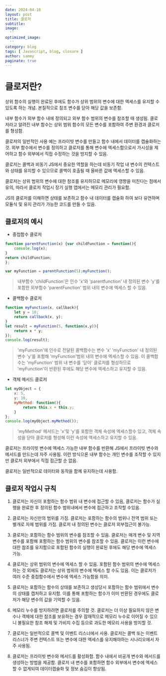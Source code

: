 ```yaml
---
date: 2024-04-10
layout: post
title: 클로저
subtitle:  
image: 
  ''
optimized_image:    
  ''
category: blog
tags: [ Javascript, blog, closure ]
author: sammy
paginate: true
---
```


# 클로저란?
상위 함수의 실행이 완료된 후에도 함수가 상위 범위의 변수에 대한 엑세스를 유지할 수 있도록 하는 개념.
본질적으로 참조 변수를 닫아 해당 값을 보존함.

내부 함수가 외부 함수 내에 정의되고 외부 함수 범위의 변수를 참조할 때 생성됨. 
클로저라고 알려진 내부 함수는 상위 범위 함수의 모든 변수를 포함하여 주변 환경과 클로저를 형성함.

클로저의 일반적인 사용 예는 프라이빗 변수를 만들고 함수 내에서 데이터를 캡슐화하는것. 외부 함수에서 변수를 정의하고 클로저를 통해 변수에 엑세스함으로서 가시성을 제어하고 함수 외부에서 직접 수정하는 것을 방지할 수 있음.

클로저는 콜백과 비동기 JS에서 중요한 역할을 하는데 비동기 작업 내 변수의 컨텍스트와 상태를 유지할 수 있으므로 콜백이 호출될 때 올바른 값에 엑세스할 수 있음.

클로저는 상위 범위의 변수에 대한 참조를 유지하므로 메모리에 영향을 미친다는 점에서 유의, 따라서 클로저 작업시 장기 실행 앱에서는 메모리 관리가 필요함.

JS의 클로저를 이해하면 상태를 보존하고 함수 내 데이터를 캡슐화 하여 보다 유연하며 모듈식 및 유지 관리가 가능한 코드를 만들 수 있음.

## 클로저의 예시

* 중첩함수 클로저
```js
function parentFunction(x) {var childFunction = function(){
    console.log(x);
}
return childFunction;
};

var myFunction = parentFunction(5);myFunction();
```
> 내부함수 'childFunction'은 인수 'x'와 'parentfunction' 내 정의된 변수 'y'를 포함한 외부함수 'parentFunction' 범위 내의 변수에 엑세스 할 수 있음.

* 콜백함수 클로저
```js
function myFunction(x, callback){
    let y = 10;
    return callback(x, y);
}
let result = myFunction(5, function(x,y)){
    return x * y;
});
console.log(result);
```
> 'myFunction'에 인수로 전달된 콜백함수는 변수 'x' 'myFunction' 내 정의된 변수 'y'를 포함해 'myFunction'범위 내의 변수에 엑세스할 수 있음. 이 콜백함수는 'myFunction' 범위 내 변수를 '닫아' 클로저를 형성하므로 'myFunction'이 반환된 후에도 해당 변수에 엑세스하고 유지할 수 있음.

* 객체 메서드 클로저
```js
let myObject = {
    x: 5,
    y: 10,
    myMethod: function(){
        return this.x + this.y;
    }
};
console.log(myObject.myMethod());
```
> 'myMethod' 메서드는 'x'및 'y'를 포함한 객체 속성에 엑세스할수 있고, 객체 속성을 닫아 클로저를 형성해 이런 속성에 엑세스하고 유지할 수 있음.

클로저는 프라이빗 변수에 엑세스 가능한 내부 함수를 반환해 JS에서 프라이빗 변수와 메서드를 만드는데 자주 사용됨. 이런 방식으론 내부 함수는 개인 변수를 조작할 수 있지만 클로저 외부에서 직접 접근할 순 없음.

클로저는 일반적으로 데이터와 동작을 함께 유지하는데 사용함.

## 클로저 작업시 규칙

1. 클로저는 자신이 포함하는 함수 범위 내 변수에 접근할 수 있음, 클로저는 함수가 실행을 완료한 후 정의된 함수 범위내에서 변수에 접근하고 조작할 수있음.

2. 클로저는 자신만의 범위를 가짐. 클로저는 포함하는 함수의 범위나 전역 범위 또는 별개로 자체 범위를 가짐. 클로저 내 정의된 변수는 클로저 외부접근이 불가능.

3. 클로저는 포함하는 함수 범위의 변수를 참조할 수 있음. 클로저는 매개 변수 및 지역 변수를 포함해 포함하는 함수 범위의 변수를 참조할 수 있음. 클로저는 이런 변수에 대한 참조를 유지함으로 포함된 함수의 실행이 완료된 후에도 해당 변수에 엑세스 가능.

4. 클로저는 상위 범위의 변수에 엑세스 할 수 있음. 포함된 함수 범위의 변수에 엑세스하는 것 외에도 클로저는 상위 범위의 변수에 엑세스 할 수도 있음. 이는 클로저가 여러 수준 중첩함수에서 변수에 엑세스 가능함을 의미.

5. 클로저는 포함하는 함수의 상태를 보존하고 생성당시 포함하는 함수 범위에서 변수의 상태를 캡처하고 유지함. 이를 통해 포함하는 함수가 이미 반환된 경우에도 클로저가 해당 변수의 값을 기억할 수 있음.

6. 메모리 누수를 방지하려면 클로저를 주의할 것. 클로저는 더 이상 필요하지 않은 변수나 객체에 대한 참조를 보유하는 경우 잠재적으로 메모리 누수로 이어질 수 있으니 불필요한 참조 해제 및 가비지 수집 등으로 과도한 메모리 사용을 방지할 것.

7. 클로저는 일반적으로 콜백 및 이벤트 리스너에서 사용. 클로저는 콜백 또는 이벤트 리스너가 주변 컨텍스트 또는 변수에 대한 엑세스를 유지해야하는 시나리오에서 자주 사용됨. 

8. 클로저는 프라이빗 변수와 메서드를 활성화함. 함수 내에서 비공개 변수와 메서드를 생성하는 방법을 제공함. 클로저 내 변수를 포함하면 함수 외부에서 변수에 엑세스할 수 없게되여 데이터캡슐화 및 정보 숨김이 향상됨.
